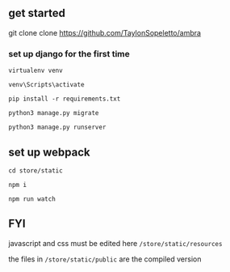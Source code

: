 ## get started ##

git clone clone https://github.com/TaylonSopeletto/ambra

### set up django for the first time ###

`virtualenv venv`

`venv\Scripts\activate`

`pip install -r requirements.txt`

`python3 manage.py migrate`

`python3 manage.py runserver`

## set up webpack ##

`cd store/static`

`npm i`

`npm run watch`

## FYI ##

javascript and css must be edited here `/store/static/resources`

the files in `/store/static/public` are the compiled version


